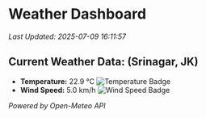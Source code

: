 
# Weather Dashboard

_Last Updated: 2025-07-09 16:11:57_

## Current Weather Data: (Srinagar, JK)
- **Temperature:** 22.9 °C ![Temperature Badge](https://img.shields.io/badge/Temperature-Medium%20Temp-green)
- **Wind Speed:** 5.0 km/h ![Wind Speed Badge](https://img.shields.io/badge/Wind%20Speed-Light%20Wind-blue)

*Powered by Open-Meteo API*
